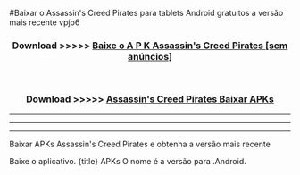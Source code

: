 #Baixar o Assassin's Creed Pirates  para tablets Android gratuitos a versão mais recente vpjp6


<div align="center">
<h3>Download >>>>> <a href="https://pt-web.web.app/?pt= Assassin's Creed Pirates">Baixe o A P K Assassin's Creed Pirates [sem anúncios]</a></h3><br>

<h3>Download >>>>> <a href="https://pt-web.web.app/?pt= Assassin's Creed Pirates">Assassin's Creed Pirates Baixar APKs</a></h3>
</div>

----------------------------------------------------------

----------------------------------------------------------

----------------------------------------------------------

Baixar APKs Assassin's Creed Pirates e obtenha a versão mais recente

Baixe o aplicativo. {title} APKs O nome é a versão para .Android.


